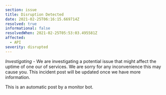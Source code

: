 ```yaml
---
section: issue
title: Disruption Detected
date: 2021-02-25T06:16:15.669714Z
resolved: true
informational: false
resolvedWhen: 2021-02-25T05:53:03.495581Z
affected:
  - API
severity: disrupted
---
```

*Investigating* - We are investigating a potential issue that might affect the uptime of one our of services. We are sorry for any inconvenience this may cause you. This incident post will be updated once we have more information.

This is an automatic post by a monitor bot.
        